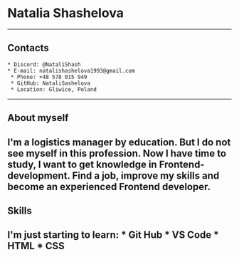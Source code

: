 # **Natalia Shashelova**
---

## Contacts
    * Discord: @NataliShash
    * E-mail: natalishashelova1993@gmail.com
	 * Phone: +48 578 015 949
	 * GitHub: NataliSashelova
	 * Location: Gliwice, Poland
---

## About myself
I'm a logistics manager by education. But I do not see myself in this profession. Now I have time to study, I want to get knowledge in Frontend-development.  Find a job, improve my skills and become an experienced Frontend developer.
---

## Skills
I'm just starting to learn:
    * Git Hub
	 * VS Code
	 * HTML
	 * CSS
---




